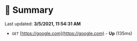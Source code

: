 # 📖 Summary
Last updated: **3/5/2021, 11:54:31 AM**

- `GET` [https://google.com](https://google.com) - **Up** (135ms)
